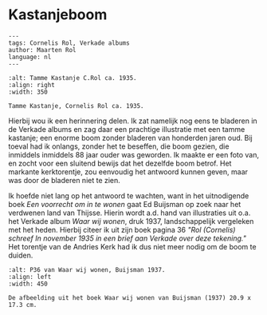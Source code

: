 # Kastanjeboom

```{post} 2023-11-04
---
tags: Cornelis Rol, Verkade albums
author: Maarten Rol
language: nl
---
```

```{figure} /images/kastanjeboom.png
:alt: Tamme Kastanje C.Rol ca. 1935.
:align: right
:width: 350

Tamme Kastanje, Cornelis Rol ca. 1935.
```


Hierbij wou ik een herinnering delen.
Ik zat namelijk nog eens te bladeren in de Verkade albums en zag daar een prachtige illustratie met een tamme kastanje;
een enorme boom zonder bladeren van honderden jaren oud.
Bij toeval had ik onlangs, zonder het te beseffen, die boom gezien, die inmiddels inmiddels 88 jaar ouder was geworden.
Ik maakte er een foto van, en zocht voor een sluitend bewijs dat het dezelfde boom betrof.
Het markante kerktorentje, zou eenvoudig het antwoord kunnen geven, maar was door de bladeren niet te zien.

Ik hoefde niet lang op het antwoord te wachten, want in het uitnodigende boek  *Een voorrecht om in te wonen* gaat Ed Buijsman op zoek naar het verdwenen land van Thijsse.
Hierin wordt a.d. hand van illustraties uit o.a. het Verkade album *Waar wij wonen*, druk 1937, landschappelijk vergeleken met het heden.
Hierbij citeer ik uit zijn boek pagina 36 *"Rol (Cornelis) schreef In november 1935 in een brief aan Verkade over deze tekening."*
Het torentje van de Andries Kerk had ik dus niet meer nodig om de boom te duiden.


```{figure} /images/waar_wij_wonen_kastanjeboom.png
:alt: P36 van Waar wij wonen, Buijsman 1937.
:align: left
:width: 450

De afbeelding uit het boek Waar wij wonen van Buijsman (1937) 20.9 x 17.3 cm.
```